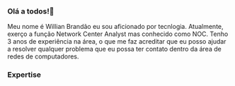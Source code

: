 ### Olá a todos!👋


Meu nome é Willian Brandão eu sou aficionado por tecnlogia. Atualmente, exerço a função Network Center Analyst mas conhecido como NOC. Tenho 3 anos de experiência na área, o que me faz acreditar que eu posso ajudar a resolver qualquer problema que eu possa ter contato dentro da área de redes de computadores.
<!--
- 🔭 I’m currently working on ...
- 🌱 I’m currently learning ...
- 👯 I’m looking to collaborate on ...
- 🤔 I’m looking for help with ...
- 💬 Ask me about ...
- 📫 How to reach me: ...
- 😄 Pronouns: ...
- ⚡ Fun fact: ...
-->
### Expertise 

